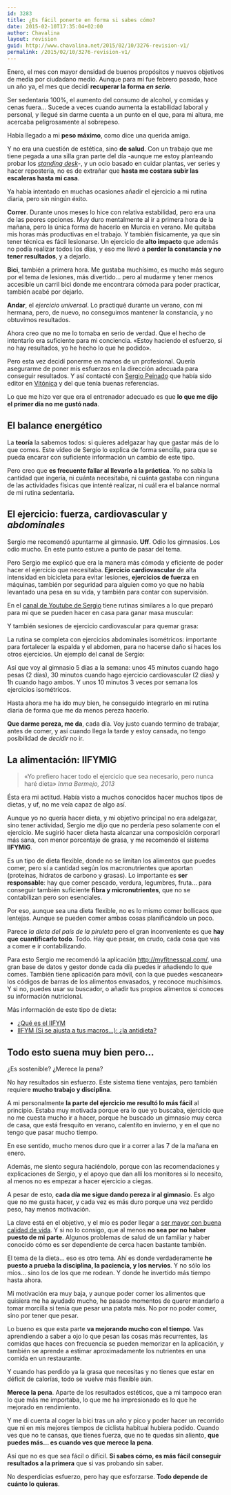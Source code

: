 ```yaml
---
id: 3283
title: ¿Es fácil ponerte en forma si sabes cómo?
date: 2015-02-10T17:35:04+02:00
author: Chavalina
layout: revision
guid: http://www.chavalina.net/2015/02/10/3276-revision-v1/
permalink: /2015/02/10/3276-revision-v1/
---
```

Enero, el mes con mayor densidad de buenos propósitos y nuevos objetivos de media por ciudadano medio. Aunque para mi fue febrero pasado, hace un año ya, el mes que decidí **recuperar la forma _en serio_**.

Ser sedentaria 100%, el aumento del consumo de alcohol, y comidas y cenas fuera… Sucede a veces cuando aumenta la estabilidad laboral y personal, y llegué sin darme cuenta a un punto en el que, para mi altura, me acercaba peligrosamente al sobrepeso.

Había llegado a mi **peso máximo**, como dice una querida amiga.

Y no era una cuestión de estética, sino **de salud**. Con un trabajo que me tiene pegada a una silla gran parte del día -aunque me estoy planteando probar los [<em lang="en">standing desk</em>]()-, y un ocio basado en cuidar plantas, ver series y hacer repostería, no es de extrañar que **hasta me costara subir las escaleras hasta mi casa**.

Ya había intentado en muchas ocasiones añadir el ejercicio a mi rutina diaria, pero sin ningún éxito. 

**Correr**. Durante unos meses lo hice con relativa estabilidad, pero era una de las peores opciones. Muy duro mentalmente al ir a primera hora de la mañana, pero la única forma de hacerlo en Murcia en verano. Me quitaba mis horas más productivas en el trabajo. Y también físicamente, ya que sin tener técnica es fácil lesionarse. Un ejercicio de **alto impacto** que además no podía realizar todos los días, y eso me llevó a **perder la constancia y no tener resultados**, y a dejarlo.

**Bici**, también a primera hora. Me gustaba muchísimo, es mucho más seguro por el tema de lesiones, más divertido… pero al mudarme y tener menos accesible un carril bici donde me encontrara cómoda para poder practicar, también acabé por dejarlo.

**Andar**, el _ejercicio universal_. Lo practiqué durante un verano, con mi hermana, pero, de nuevo, no conseguimos mantener la constancia, y no obtuvimos resultados.

Ahora creo que no me lo tomaba en serio de verdad. Que el hecho de intentarlo era suficiente para mi conciencia. «Estoy haciendo el esfuerzo, si no hay resultados, yo he hecho lo que he podido».

Pero esta vez decidí ponerme en manos de un profesional. Quería asegurarme de poner mis esfuerzos en la dirección adecuada para conseguir resultados. Y así contacté con [Sergio Peinado](http://www.entrenaconsergiopeinado.com/) que había sido editor en [Vitónica](http://www.vitonica.com/) y del que tenía buenas referencias.

Lo que me hizo ver que era el entrenador adecuado es que **lo que me dijo el primer día no me gustó nada**.

## El balance energético

La **teoría** la sabemos todos: si quieres adelgazar hay que gastar más de lo que comes. Este vídeo de Sergio lo explica de forma sencilla, para que se pueda encarar con suficiente información un cambio de este tipo.



Pero creo que **es frecuente fallar al llevarlo a la práctica**. Yo no sabía la cantidad que ingería, ni cuánta necesitaba, ni cuánta gastaba con ninguna de las actividades físicas que intenté realizar, ni cuál era el balance normal de mi rutina sedentaria.

## El ejercicio: fuerza, cardiovascular y _abdominales_

Sergio me recomendó apuntarme al gimnasio. **Uff**. Odio los gimnasios. Los odio mucho. En este punto estuve a punto de pasar del tema. 

Pero Sergio me explicó que era la manera más cómoda y eficiente de poder hacer el ejercicio que necesitaba. **Ejercicio cardiovascular** de alta intensidad en bicicleta para evitar lesiones, **ejercicios de fuerza** en máquinas, también por seguridad para alguien como yo que no había levantado una pesa en su vida, y también para contar con supervisión.

En el [canal de Youtube de Sergio](https://www.youtube.com/user/EntrenaSergioPeinado) tiene rutinas similares a lo que preparó para mi que se pueden hacer en casa para ganar masa muscular:



Y también sesiones de ejercicio cardiovascular para quemar grasa:



La rutina se completa con ejercicios abdominales isométricos: importante para fortalecer la espalda y el abdomen, para no hacerse daño si haces los otros ejercicios. Un ejemplo del canal de Sergio:



Así que voy al gimnasio 5 días a la semana: unos 45 minutos cuando hago pesas (2 días), 30 minutos cuando hago ejercicio cardiovascular (2 días) y 1h cuando hago ambos. Y unos 10 minutos 3 veces por semana los ejercicios isométricos.

Hasta ahora me ha ido muy bien, he conseguido integrarlo en mi rutina diaria de forma que me da menos pereza hacerlo. 

**Que darme pereza, me da**, cada día. Voy justo cuando termino de trabajar, antes de comer, y así cuando llega la tarde y estoy cansada, no tengo posibilidad de _decidir_ no ir. 

## La alimentación: IIFYMIG

> «Yo prefiero hacer todo el ejercicio que sea necesario, pero nunca haré dieta» <cite>Inma Bermejo, 2013</cite>

Ésta era mi actitud. Había visto a muchos conocidos hacer muchos tipos de dietas, y uf, no me veía capaz de algo así.

Aunque yo no quería hacer dieta, y mi objetivo principal no era adelgazar, sino tener actividad, Sergio me dijo que no perdería peso solamente con el ejercicio. Me sugirió hacer dieta hasta alcanzar una composición corporarl más sana, con menor porcentaje de grasa, y me recomendó el sistema **IIFYMIG**. 

Es un tipo de dieta flexible, donde no se limitan los alimentos que puedes comer, pero sí a cantidad según los macronutrientes que aportan (proteínas, hidratos de carbono y grasas). Lo importante es **ser responsable**: hay que comer pescado, verdura, legumbres, fruta… para conseguir también suficiente **fibra y micronutrientes**, que no se contabilizan pero son esenciales.

Por eso, aunque sea una dieta flexible, no es lo mismo comer bollicaos que lentejas. Aunque se pueden comer ambas cosas planificándolo un poco.

Parece _la dieta del país de la piruleta_ pero el gran inconveniente es que **hay que cuantificarlo todo**. Todo. Hay que pesar, en crudo, cada cosa que vas a comer e ir contabilizando.

Para esto Sergio me recomendó la aplicación http://myfitnesspal.com/, una gran base de datos y gestor donde cada día puedes ir añadiendo lo que comes. También tiene aplicación para móvil, con la que puedes «escanear» los códigos de barras de los alimentos envasados, y reconoce muchísimos. Y si no, puedes usar su buscador, o añadir tus propios alimentos si conoces su información nutricional.

Más información de este tipo de dieta: 

  * [¿Qué es el IIFYM](http://blog.hsnstore.com/que-es-el-iifym/)
  * [IIFYM (Si se ajusta a tus macros…): ¿la antidieta?](http://www.vitonica.com/dietas/iifym-si-se-ajusta-a-tus-macros-la-antidieta)

## Todo esto suena muy bien pero… 

¿Es sostenible? ¿Merece la pena?

No hay resultados sin esfuerzo. Este sistema tiene ventajas, pero también requiere **mucho trabajo y disciplina**.

A mi personalmente **la parte del ejercicio me resultó lo más fácil** al principio. Estaba muy motivada porque era lo que yo buscaba, ejercicio que no me cuesta mucho ir a hacer, porque he buscado un gimnasio muy cerca de casa, que está fresquito en verano, calentito en invierno, y en el que no tengo que pasar mucho tiempo.

En ese sentido, mucho menos duro que ir a correr a las 7 de la mañana en enero.

Además, me siento segura haciéndolo, porque con las recomendaciones y explicaciones de Sergio, y el apoyo que dan allí los monitores si lo necesito, al menos no es empezar a hacer ejercicio a ciegas.

A pesar de esto, **cada día me sigue dando pereza ir al gimnasio**. Es algo que no me gusta hacer, y cada vez es más duro porque una vez perdido peso, hay menos motivación. 

La clave está en el objetivo, y el mío es poder llegar a [ser mayor con buena calidad de vida](http://www.vitonica.com/prevencion/en-forma-a-los-102-anos). Y si no lo consigo, que al menos **no sea por no haber puesto de mi parte**. Algunos problemas de salud de un familiar y haber conocido cómo es ser dependiente de cerca hacen bastante también. 

El tema de la dieta… eso es otro tema. Ahí es donde verdaderamente **he puesto a prueba la disciplina, la paciencia, y los nervios**. Y no sólo los míos… sino los de los que me rodean. Y donde he invertido más tiempo hasta ahora.

Mi motivación era muy baja, y aunque poder comer los alimentos que quisiera me ha ayudado mucho, he pasado momentos de querer mandarlo a tomar morcilla si tenía que pesar una patata más. No por no poder comer, sino por tener que pesar.

Lo bueno es que esta parte **va mejorando mucho con el tiempo**. Vas aprendiendo a saber a ojo lo que pesan las cosas más recurrentes, las comidas que haces con frecuencia se pueden memorizar en la aplicación, y también se aprende a estimar aproximadamente los nutrientes en una comida en un restaurante.

Y cuando has perdido ya la grasa que necesitas y no tienes que estar en déficit de calorías, todo se vuelve más flexible aún.

**Merece la pena**. Aparte de los resultados estéticos, que a mi tampoco eran lo que más me importaba, lo que me ha impresionado es lo que he mejorado en rendimiento. 

Y me di cuenta al coger la bici tras un año y pico y poder hacer un recorrido que ni en mis mejores tiempos de ciclista habitual hubiera podido. Cuando ves que no te cansas, que tienes fuerza, que no te quedas sin aliento, **que puedes más… es cuando ves que merece la pena**.

Así que no es que sea fácil o difícil. **Si sabes cómo, es más fácil conseguir resultados a la primera** que si vas probando sin saber. 

No desperdicias esfuerzo, pero hay que esforzarse. **Todo depende de cuánto lo quieras**.